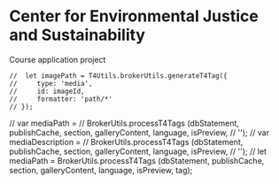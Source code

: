 # Center for Environmental Justice and Sustainability

Course application project


    //  let imagePath = T4Utils.brokerUtils.generateT4Tag({
    //     type: 'media',
    //     id: imageId,
    //     formatter: 'path/*'
    // });
 
//     var mediaPath =
//   BrokerUtils.processT4Tags (dbStatement, publishCache, section, galleryContent, language, isPreview,
//   '<t4 type="content" name="Gallery Image" output="normal" formatter="path/*" />');
// var mediaDescription =
//   BrokerUtils.processT4Tags (dbStatement, publishCache, section, galleryContent, language, isPreview, 
//   '<t4 type="content" name="Gallery Image" output="normal" formatter="description" />');
            // let mediaPath = BrokerUtils.processT4Tags (dbStatement, publishCache, section, galleryContent, language, isPreview, tag);
